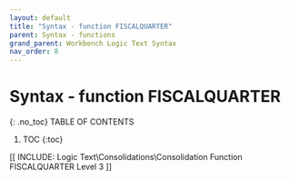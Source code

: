 ```yaml
---
layout: default
title: "Syntax - function FISCALQUARTER"
parent: Syntax - functions
grand_parent: Workbench Logic Text Syntax
nav_order: 8
---
```

# Syntax - function FISCALQUARTER
{: .no_toc}
TABLE OF CONTENTS 
1. TOC
{:toc}  

 [[ INCLUDE: Logic Text\Consolidations\Consolidation Function FISCALQUARTER Level 3 ]]
